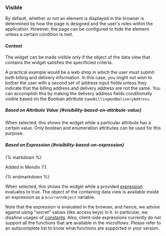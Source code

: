 ### Visible

By default, whether or not an element is displayed in the browser is determined by how the page is designed and the user's roles within the application. However, the page can be configured to hide the element unless a certain condition is met.

#### Context

The widget can be made visible only if the object of the data view that contains the widget satisfies the specificied criteria.

A practical example would be a web shop in which the user must submit both billing and delivery information. In this case, you might not wish to bother the user with a second set of address input fields unless they indicate that the billing address and delivery address are not the same. You can accomplish this by making the delivery address fields conditionally visible based on the Boolean attribute `SameBillingAndDeliveryAddress`.

##### Based on Attribute Value {#visibility-based-on-attribute-value}

When selected, this shows the widget while a particular attribute has a certain value. Only boolean and enumeration attributes can be used for this purpose.

##### Based on Expression {#visibility-based-on-expression}

<div class="alert alert-info">{% markdown %}

Added in Mendix 7.1.

{% endmarkdown %}</div>

When selected, this shows the widget while a provided [expression](microflow-expressions) evaluates to true. The object of the containing data view is available inside an expression as a `$currentObject` variable.

Note that the expression is evaluated in the browser, and hence, we advise against using "secret" values (like access keys) in it. In particular, we disallow usages of [constants](constants). Also, client-side expressions currently do not support all the functions that are available in the microflows. Please refer to an autocomplete list to know what functions are supported in your version.
